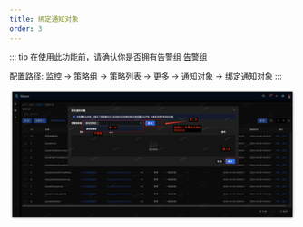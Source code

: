```yaml
---
title: 绑定通知对象
order: 3
---
```


::: tip
在使用此功能前，请确认你是否拥有告警组 [告警组](./notify-group.md)

配置路径: 监控 -> 策略组 -> 策略列表 -> 更多 -> 通知对象 -> 绑定通知对象
:::

![notify-group](notify-group.png)